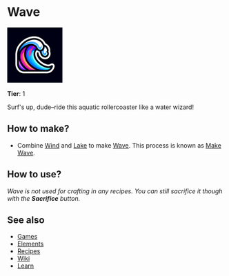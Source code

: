 # Wave

![](../images/item.wave.png)

**Tier**: 1

Surf's up, dude–ride this aquatic rollercoaster like a water wizard!

## How to make?

* Combine [Wind](/wiki/elements/wind) and [Lake](/wiki/elements/lake) to make [Wave](/wiki/elements/wave). This process is known as [Make Wave](/wiki/recipes/make-wave).

## How to use?

_Wave is not used for crafting in any recipes. You can still sacrifice it though with the **Sacrifice** button._

## See also

* [Games](/wiki/games)
* [Elements](/wiki/elements)
* [Recipes](/wiki/recipes)
* [Wiki](/wiki/index)
* [Learn](/learn/index)